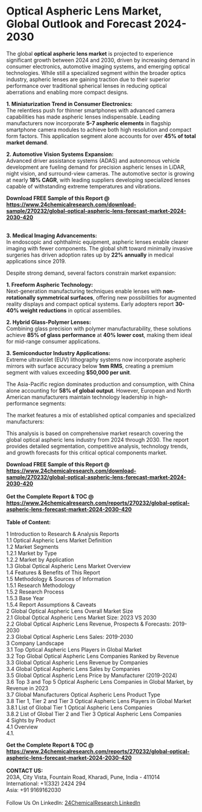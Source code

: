 <h1>Optical Aspheric Lens Market, Global Outlook and Forecast 2024-2030</h1><p>The global <strong>optical aspheric lens market</strong> is projected to experience significant growth between 2024 and 2030, driven by increasing demand in consumer electronics, automotive imaging systems, and emerging optical technologies. While still a specialized segment within the broader optics industry, aspheric lenses are gaining traction due to their superior performance over traditional spherical lenses in reducing optical aberrations and enabling more compact designs.</p><p><strong>1. Miniaturization Trend in Consumer Electronics:</strong><br>
The relentless push for thinner smartphones with advanced camera capabilities has made aspheric lenses indispensable. Leading manufacturers now incorporate <strong>5-7 aspheric elements</strong> in flagship smartphone camera modules to achieve both high resolution and compact form factors. This application segment alone accounts for over <strong>45% of total market demand</strong>.</p><p><strong>2. Automotive Vision Systems Expansion:</strong><br>
Advanced driver assistance systems (ADAS) and autonomous vehicle development are fueling demand for precision aspheric lenses in LiDAR, night vision, and surround-view cameras. The automotive sector is growing at nearly <strong>18% CAGR</strong>, with leading suppliers developing specialized lenses capable of withstanding extreme temperatures and vibrations.</p><div><b>Download FREE Sample of this Report @ 
            <a href="https://www.24chemicalresearch.com/download-sample/270232/global-optical-aspheric-lens-forecast-market-2024-2030-420">
            https://www.24chemicalresearch.com/download-sample/270232/global-optical-aspheric-lens-forecast-market-2024-2030-420</a></b></div><br><p><strong>3. Medical Imaging Advancements:</strong><br>
In endoscopic and ophthalmic equipment, aspheric lenses enable clearer imaging with fewer components. The global shift toward minimally invasive surgeries has driven adoption rates up by <strong>22% annually</strong> in medical applications since 2019.</p><p>Despite strong demand, several factors constrain market expansion:</p><p><strong>1. Freeform Aspheric Technology:</strong><br>
Next-generation manufacturing techniques enable lenses with <strong>non-rotationally symmetrical surfaces</strong>, offering new possibilities for augmented reality displays and compact optical systems. Early adopters report <strong>30-40% weight reductions</strong> in optical assemblies.</p><p><strong>2. Hybrid Glass-Polymer Lenses:</strong><br>
Combining glass precision with polymer manufacturability, these solutions achieve <strong>85% of glass performance</strong> at <strong>40% lower cost</strong>, making them ideal for mid-range consumer applications.</p><p><strong>3. Semiconductor Industry Applications:</strong><br>
Extreme ultraviolet (EUV) lithography systems now incorporate aspheric mirrors with surface accuracy below <strong>1nm RMS</strong>, creating a premium segment with values exceeding <strong>$50,000 per unit</strong>.</p><p>The Asia-Pacific region dominates production and consumption, with China alone accounting for <strong>58% of global output</strong>. However, European and North American manufacturers maintain technology leadership in high-performance segments:</p><p>The market features a mix of established optical companies and specialized manufacturers:</p><p>This analysis is based on comprehensive market research covering the global optical aspheric lens industry from 2024 through 2030. The report provides detailed segmentation, competitive analysis, technology trends, and growth forecasts for this critical optical components market.</p><div><b>Download FREE Sample of this Report @ 
            <a href="https://www.24chemicalresearch.com/download-sample/270232/global-optical-aspheric-lens-forecast-market-2024-2030-420">
            https://www.24chemicalresearch.com/download-sample/270232/global-optical-aspheric-lens-forecast-market-2024-2030-420</a></b></div><br><div><b>Get the Complete Report & TOC @ 
            <a href="https://www.24chemicalresearch.com/reports/270232/global-optical-aspheric-lens-forecast-market-2024-2030-420">
            https://www.24chemicalresearch.com/reports/270232/global-optical-aspheric-lens-forecast-market-2024-2030-420</a></b></div><br>
            <b>Table of Content:</b><p>1 Introduction to Research & Analysis Reports<br />
    1.1 Optical Aspheric Lens Market Definition<br />
    1.2 Market Segments<br />
        1.2.1 Market by Type<br />
        1.2.2 Market by Application<br />
    1.3 Global Optical Aspheric Lens Market Overview<br />
    1.4 Features & Benefits of This Report<br />
    1.5 Methodology & Sources of Information<br />
        1.5.1 Research Methodology<br />
        1.5.2 Research Process<br />
        1.5.3 Base Year<br />
        1.5.4 Report Assumptions & Caveats<br />
2 Global Optical Aspheric Lens Overall Market Size<br />
    2.1 Global Optical Aspheric Lens Market Size: 2023 VS 2030<br />
    2.2 Global Optical Aspheric Lens Revenue, Prospects & Forecasts: 2019-2030<br />
    2.3 Global Optical Aspheric Lens Sales: 2019-2030<br />
3 Company Landscape<br />
    3.1 Top Optical Aspheric Lens Players in Global Market<br />
    3.2 Top Global Optical Aspheric Lens Companies Ranked by Revenue<br />
    3.3 Global Optical Aspheric Lens Revenue by Companies<br />
    3.4 Global Optical Aspheric Lens Sales by Companies<br />
    3.5 Global Optical Aspheric Lens Price by Manufacturer (2019-2024)<br />
    3.6 Top 3 and Top 5 Optical Aspheric Lens Companies in Global Market, by Revenue in 2023<br />
    3.7 Global Manufacturers Optical Aspheric Lens Product Type<br />
    3.8 Tier 1, Tier 2 and Tier 3 Optical Aspheric Lens Players in Global Market<br />
        3.8.1 List of Global Tier 1 Optical Aspheric Lens Companies<br />
        3.8.2 List of Global Tier 2 and Tier 3 Optical Aspheric Lens Companies<br />
4 Sights by Product<br />
    4.1 Overview<br />
        4.1.</p><div><b>Get the Complete Report & TOC @ 
            <a href="https://www.24chemicalresearch.com/reports/270232/global-optical-aspheric-lens-forecast-market-2024-2030-420">
            https://www.24chemicalresearch.com/reports/270232/global-optical-aspheric-lens-forecast-market-2024-2030-420</a></b></div><br><b>CONTACT US:</b><br>
            203A, City Vista, Fountain Road, Kharadi, Pune, India - 411014<br>
            International: +1(332) 2424 294<br>
            Asia: +91 9169162030 <br><br>
            Follow Us On LinkedIn: <a href="https://www.linkedin.com/company/24chemicalresearch/">24ChemicalResearch LinkedIn</a>
